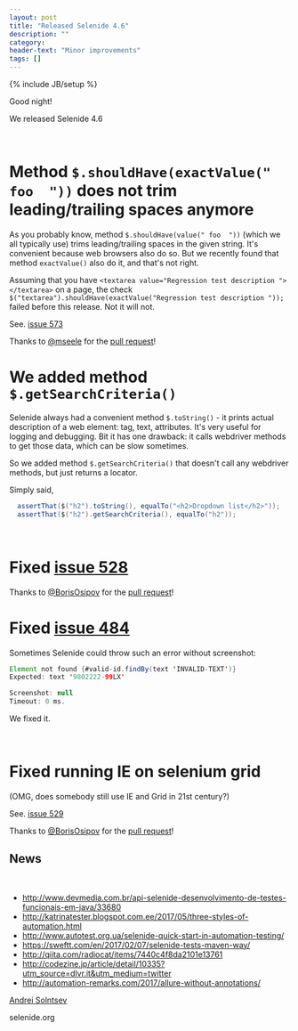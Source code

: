 ```yaml
---
layout: post
title: "Released Selenide 4.6"
description: ""
category:
header-text: "Minor improvements"
tags: []
---
```

{% include JB/setup %}

Good night!

We released Selenide 4.6 

<br>

# Method `$.shouldHave(exactValue(" foo  "))` does not trim leading/trailing spaces anymore

As you probably know, method `$.shouldHave(value(" foo  "))` (which we all typically use) trims leading/trailing spaces in the given string.
It's convenient because web browsers also do so. But we recently found that method `exactValue()` also do it, and that's not right.

Assuming that you have `<textarea value="Regression test description "></textarea>` on a page,
the check `$("textarea").shouldHave(exactValue("Regression test description "));` failed before this release. Not it will not.  

See. [issue 573](https://github.com/codeborne/selenide/issues/573)

Thanks to [@mseele](https://github.com/mseele) for the [pull request](https://github.com/codeborne/selenide/pull/578)!


# We added method `$.getSearchCriteria()`

Selenide always had a convenient method `$.toString()` - it prints actual description of a web element: tag, text, attributes.
It's very useful for logging and debugging. Bit it has one drawback: it calls webdriver methods to get those data, 
which can be slow sometimes.

So we added method `$.getSearchCriteria()` that doesn't call any webdriver methods, but just returns a locator.

Simply said,


```java
  assertThat($("h2").toString(), equalTo("<h2>Dropdown list</h2>"));
  assertThat($("h2").getSearchCriteria(), equalTo("h2"));
``` 

<br>

# Fixed [issue 528](https://github.com/codeborne/selenide/issues/528)

Thanks to [@BorisOsipov](https://github.com/BorisOsipov) for the [pull request](https://github.com/codeborne/selenide/pull/530)!


# Fixed [issue 484](https://github.com/codeborne/selenide/issues/484)

Sometimes Selenide could throw such an error without screenshot:

```java
Element not found {#valid-id.findBy(text 'INVALID-TEXT')}
Expected: text '9802222-99LX'

Screenshot: null
Timeout: 0 ms.
```

We fixed it.

<br/>

# Fixed running IE on selenium grid

(OMG, does somebody still use IE and Grid in 21st century?)

See. [issue 529](https://github.com/codeborne/selenide/issues/529)

Thanks to [@BorisOsipov](https://github.com/BorisOsipov) for the [pull request](https://github.com/codeborne/selenide/pull/531)!


## News

<br>

* http://www.devmedia.com.br/api-selenide-desenvolvimento-de-testes-funcionais-em-java/33680
* http://katrinatester.blogspot.com.ee/2017/05/three-styles-of-automation.html
* http://www.autotest.org.ua/selenide-quick-start-in-automation-testing/
* https://sweftt.com/en/2017/02/07/selenide-tests-maven-way/
* http://qiita.com/radiocat/items/7440c4f8da2101e13761
* http://codezine.jp/article/detail/10335?utm_source=dlvr.it&utm_medium=twitter
* http://automation-remarks.com/2017/allure-without-annotations/

[Andrei Solntsev](http://asolntsev.github.io/)

selenide.org
